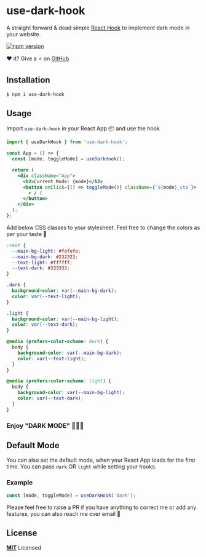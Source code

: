 # use-dark-hook

A straight forward & dead simple [React Hook](https://reactjs.org/docs/hooks-intro.html) to implement dark mode in your website.

[![npm version](https://badge.fury.io/js/use-dark-hook.svg)](https://badge.fury.io/js/use-dark-hook)

❤️ it? Give a ⭐️ on [GitHub](https://github.com/iamdebadipti/use-dark-hook/stargazers)

## Installation

```sh
$ npm i use-dark-hook
```

## Usage

Import `use-dark-hook` in your React App 📦 and use the hook

```jsx
import { useDarkHook } from 'use-dark-hook';

const App = () => {
  const [mode, toggleMode] = useDarkHook();

  return (
    <div className="App">
      <h2>Current Mode: {mode}</h2>
      <button onClick={() => toggleMode()} className={`${mode}_cta`}>
        ☀ / ☾
      </button>
    </div>
  );
};
```

Add below CSS classes to your stylesheet. Feel free to change the colors as per your taste 🤪

```css
:root {
  --main-bg-light: #fefefe;
  --main-bg-dark: #232323;
  --text-light: #ffffff;
  --text-dark: #333333;
}

.dark {
  background-color: var(--main-bg-dark);
  color: var(--text-light);
}

.light {
  background-color: var(--main-bg-light);
  color: var(--text-dark);
}

@media (prefers-color-scheme: dark) {
  body {
    background-color: var(--main-bg-dark);
    color: var(--text-light);
  }
}

@media (prefers-color-scheme: light) {
  body {
    background-color: var(--main-bg-light);
    color: var(--text-dark);
  }
}
```

### Enjoy "DARK MODE" 🎉🎉🎉

## Default Mode

You can also set the default mode, when your React App loads for the first time. You can pass `dark` OR `light` while setting your hooks.

### Example

```jsx
const [mode, toggleMode] = useDarkHook('dark');
```

Please feel free to raise a PR if you have anything to correct me or add any features, you can also reach me over email 🤑

## License

**[MIT](LICENSE)** Licensed
